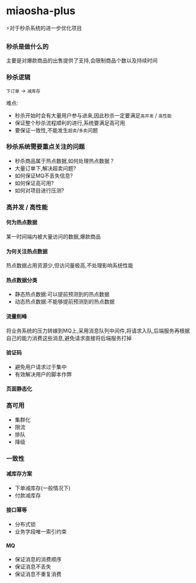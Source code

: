 # miaosha-plus
:zap:对于秒杀系统的进一步优化项目

### 秒杀是做什么的

主要是对爆款商品的出售提供了支持,会限制商品个数以及持续时间

### 秒杀逻辑

`下订单` -> `减库存`

难点:

* 秒杀开始时会有大量用户参与进来,因此秒杀一定要满足`高并发` / `高性能`
* 保证整个秒杀流程顺利的进行,系统要满足高可用
* 要保证一致性,不能发生`超卖`/`多卖`问题



### 秒杀系统需要重点关注的问题

* 秒杀商品属于热点数据,如何处理热点数据？
* 大量订单下,解决超卖问题?
* 如何保证MQ不丢失信息?
* 如何保证高可用?
* 如何对项目进行压测?



### 高并发 / 高性能

#### 何为热点数据

某一时间端内被大量访问的数据,爆款商品

#### 为何关注热点数据

热点数据占用资源少,但访问量极高,不处理影响系统性能

#### 热点数据分类

* 静态热点数据:可以提前预测到的热点数据
* 动态热点数据:不能够提前预测到的热点数据

#### 流量削峰

将业务系统的压力转嫁到MQ上,采用消息队列中间件,将请求入队,后端服务再根据自己的能力消费这些消息,避免请求直接将后端服务打掉

#### 验证码

* 避免用户请求过于集中
* 有效解决用户的脚本作弊

#### 页面静态化



### 高可用

* 集群化
* 限流
* 排队
* 降级



### 一致性

#### 减库存方案

* 下单减库存(一般情况下)
* 付款减库存

#### 接口幂等

* 分布式锁
* 业务字段唯一索引约束

#### MQ

* 保证消息的消费顺序
* 保证消息不丢失
* 保证消息不重复消费

